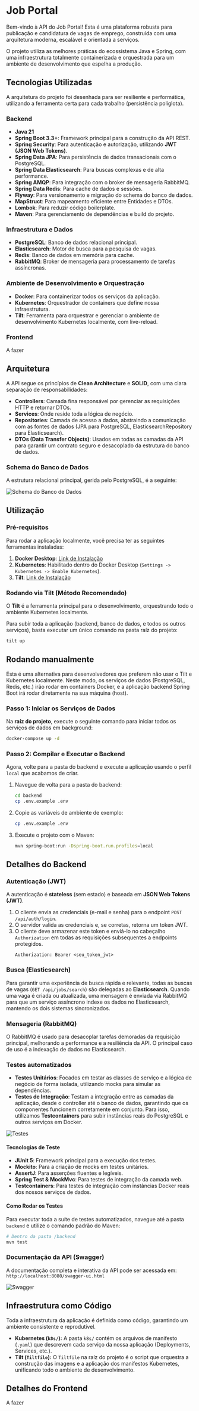 # Job Portal

Bem-vindo à API do Job Portal! Esta é uma plataforma robusta para publicação e candidatura de vagas de emprego, construída com uma arquitetura moderna, escalável e orientada a serviços.

O projeto utiliza as melhores práticas do ecossistema Java e Spring, com uma infraestrutura totalmente containerizada e orquestrada para um ambiente de desenvolvimento que espelha a produção.

## Tecnologias Utilizadas

A arquitetura do projeto foi desenhada para ser resiliente e performática, utilizando a ferramenta certa para cada trabalho (persistência poliglota).

### Backend
* **Java 21**
* **Spring Boot 3.3+**: Framework principal para a construção da API REST.
* **Spring Security**: Para autenticação e autorização, utilizando **JWT (JSON Web Tokens)**.
* **Spring Data JPA**: Para persistência de dados transacionais com o PostgreSQL.
* **Spring Data Elasticsearch**: Para buscas complexas e de alta performance.
* **Spring AMQP**: Para integração com o broker de mensageria RabbitMQ.
* **Spring Data Redis**: Para cache de dados e sessões.
* **Flyway**: Para versionamento e migração do schema do banco de dados.
* **MapStruct**: Para mapeamento eficiente entre Entidades e DTOs.
* **Lombok**: Para reduzir código boilerplate.
* **Maven**: Para gerenciamento de dependências e build do projeto.

### Infraestrutura e Dados
* **PostgreSQL**: Banco de dados relacional principal.
* **Elasticsearch**: Motor de busca para a pesquisa de vagas.
* **Redis**: Banco de dados em memória para cache.
* **RabbitMQ**: Broker de mensageria para processamento de tarefas assíncronas.

### Ambiente de Desenvolvimento e Orquestração
* **Docker**: Para containerizar todos os serviços da aplicação.
* **Kubernetes**: Orquestrador de containers que define nossa infraestrutura.
* **Tilt**: Ferramenta para orquestrar e gerenciar o ambiente de desenvolvimento Kubernetes localmente, com live-reload.

### Frontend
A fazer

## Arquitetura

A API segue os princípios de **Clean Architecture** e **SOLID**, com uma clara separação de responsabilidades:

* **Controllers**: Camada fina responsável por gerenciar as requisições HTTP e retornar DTOs.
* **Services**: Onde reside toda a lógica de negócio.
* **Repositories**: Camada de acesso a dados, abstraindo a comunicação com as fontes de dados (JPA para PostgreSQL, ElasticsearchRepository para Elasticsearch).
* **DTOs (Data Transfer Objects)**: Usados em todas as camadas da API para garantir um contrato seguro e desacoplado da estrutura do banco de dados.

### Schema do Banco de Dados

A estrutura relacional principal, gerida pelo PostgreSQL, é a seguinte:

![Schema do Banco de Dados](readMeResources/jobportal-database-schema.png)

## Utilização

### Pré-requisitos

Para rodar a aplicação localmente, você precisa ter as seguintes ferramentas instaladas:
1.  **Docker Desktop**: [Link de Instalação](https://www.docker.com/products/docker-desktop/)
2.  **Kubernetes**: Habilitado dentro do Docker Desktop (`Settings -> Kubernetes -> Enable Kubernetes`).
3.  **Tilt**: [Link de Instalação](https://docs.tilt.dev/install.html)

### Rodando via Tilt (Método Recomendado)

O **Tilt** é a ferramenta principal para o desenvolvimento, orquestrando todo o ambiente Kubernetes localmente.

Para subir toda a aplicação (backend, banco de dados, e todos os outros serviços), basta executar um único comando na pasta raíz do projeto:

```bash
tilt up
```

## Rodando manualmente

Esta é uma alternativa para desenvolvedores que preferem não usar o Tilt e Kubernetes localmente. Neste modo, os serviços de dados (PostgreSQL, Redis, etc.) irão rodar em containers Docker, e a aplicação backend Spring Boot irá rodar diretamente na sua máquina (host).

### Passo 1: Iniciar os Serviços de Dados

Na **raíz do projeto**, execute o seguinte comando para iniciar todos os serviços de dados em background:

```bash
docker-compose up -d
```

### Passo 2: Compilar e Executar o Backend

Agora, volte para a pasta do backend e execute a aplicação usando o perfil `local` que acabamos de criar.

1.  Navegue de volta para a pasta do backend:
    ```bash
    cd backend
    cp .env.example .env
    ```
2.  Copie as variáveis de ambiente de exemplo:
    ```bash
    cp .env.example .env
    ```
3.  Execute o projeto com o Maven:
    ```bash
    mvn spring-boot:run -Dspring-boot.run.profiles=local
    ```

## Detalhes do Backend

### Autenticação (JWT)

A autenticação é **stateless** (sem estado) e baseada em **JSON Web Tokens (JWT)**.
1.  O cliente envia as credenciais (e-mail e senha) para o endpoint `POST /api/auth/login`.
2.  O servidor valida as credenciais e, se corretas, retorna um token JWT.
3.  O cliente deve armazenar este token e enviá-lo no cabeçalho `Authorization` em todas as requisições subsequentes a endpoints protegidos.
    ```
    Authorization: Bearer <seu_token_jwt>
    ```

### Busca (Elasticsearch)

Para garantir uma experiência de busca rápida e relevante, todas as buscas de vagas (`GET /api/jobs/search`) são delegadas ao **Elasticsearch**. Quando uma vaga é criada ou atualizada, uma mensagem é enviada via RabbitMQ para que um serviço assíncrono indexe os dados no Elasticsearch, mantendo os dois sistemas sincronizados.

### Mensageria (RabbitMQ)

O RabbitMQ é usado para desacoplar tarefas demoradas da requisição principal, melhorando a performance e a resiliência da API. O principal caso de uso é a indexação de dados no Elasticsearch.

### Testes automatizados

* **Testes Unitários**: Focados em testar as classes de serviço e a lógica de negócio de forma isolada, utilizando mocks para simular as dependências.
* **Testes de Integração**: Testam a integração entre as camadas da aplicação, desde o controller até o banco de dados, garantindo que os componentes funcionem corretamente em conjunto. Para isso, utilizamos **Testcontainers** para subir instâncias reais do PostgreSQL e outros serviços em Docker.

![Testes](readMeResources/testes.png)

#### Tecnologias de Teste

* **JUnit 5**: Framework principal para a execução dos testes.
* **Mockito**: Para a criação de mocks em testes unitários.
* **AssertJ**: Para asserções fluentes e legíveis.
* **Spring Test & MockMvc**: Para testes de integração da camada web.
* **Testcontainers**: Para testes de integração com instâncias Docker reais dos nossos serviços de dados.

#### Como Rodar os Testes

Para executar toda a suíte de testes automatizados, navegue até a pasta `backend` e utilize o comando padrão do Maven:

```bash
# Dentro da pasta /backend
mvn test
```

### Documentação da API (Swagger)

A documentação completa e interativa da API pode ser acessada em:
`http://localhost:8080/swagger-ui.html`

![Swagger](readMeResources/swagger.png)

## Infraestrutura como Código

Toda a infraestrutura da aplicação é definida como código, garantindo um ambiente consistente e reprodutível.

* **Kubernetes (`k8s/`):** A pasta `k8s/` contém os arquivos de manifesto (`.yaml`) que descrevem cada serviço da nossa aplicação (Deployments, Services, etc.).
* **Tilt (`Tiltfile`):** O `Tiltfile` na raíz do projeto é o script que orquestra a construção das imagens e a aplicação dos manifestos Kubernetes, unificando todo o ambiente de desenvolvimento.

## Detalhes do Frontend
A fazer
